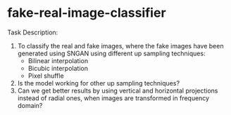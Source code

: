 # fake-real-image-classifier
Task Description:
1. To classify the real and fake images, where the fake images have been generated using SNGAN
 using different up sampling techniques:
   * Bilinear interpolation
   * Bicubic interpolation
   * Pixel shuffle
2. Is the model working for other up sampling techniques?
3. Can we get better results by using vertical and horizontal projections instead of
radial ones, when images are transformed in frequency domain?
